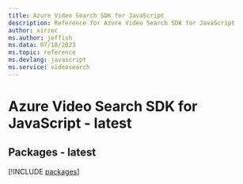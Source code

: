 ```yaml
---
title: Azure Video Search SDK for JavaScript
description: Reference for Azure Video Search SDK for JavaScript
author: xirzec
ms.author: jeffish
ms.data: 07/18/2023
ms.topic: reference
ms.devlang: javascript
ms.service: videosearch
---
```

# Azure Video Search SDK for JavaScript - latest
## Packages - latest
[!INCLUDE [packages](video-search-index.md)]
